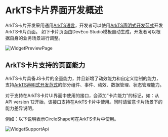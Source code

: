 # ArkTS卡片界面开发概述
<!--Kit: Form Kit-->
<!--Subsystem: Ability-->
<!--Owner: @cx983299475-->
<!--Designer: @xueyulong-->
<!--Tester: @chenmingze-->
<!--Adviser: @Brilliantry_Rui-->

ArkTS卡片开发采用通用<!--RP1-->[ArkTS语言](../quick-start/arkts-get-started.md)<!--RP1End-->，开发者可以使用[ArkTS声明式开发范式](../ui/arkts-ui-development-overview.md)开发ArkTS卡片页面。
如下卡片页面由DevEco Studio模板自动生成，开发者可以根据自身的业务场景进行调整。 

![WidgetPreviewPage](figures/WidgetPreviewPage.png)


## ArkTS卡片支持的页面能力

ArkTS卡片具备JS卡片的全量能力，并且新增了动效能力和自定义绘制的能力，支持[ArkTS声明式开发范式](../ui/arkts-ui-development-overview.md)的部分组件、事件、动效、数据管理、状态管理能力。

对于支持在ArkTS卡片UI界面中使用的接口，会添加“卡片能力”的标记，如：从API version 12开始，该接口支持在ArkTS卡片中使用。同时请留意卡片场景下的能力差异说明。

例如：以下说明表示CircleShape可在ArkTS卡片中使用。  

![WidgetSupportApi](figures/WidgetSupportApi.png)
